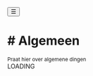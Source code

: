<!-- Sidebar -->
<div class="w3-sidebar w3-bar-block" style="display:none" id="mySidebar">
  <button onclick="w3_close()" class="w3-bar-item w3-button w3-large">Close &times;</button>
  <p> ! - ALLEEN LEZEN</p>
  <a href="{{ site.base }}/servers/1" class="w3-bar-item w3-button w3-blue"># Algemeen</a>
</div>

<!-- Page Content -->
<div class="w3-teal">
  <button class="w3-button w3-teal w3-xlarge" onclick="w3_open()">☰</button>
  <div class="w3-container">
    <h1># Algemeen</h1>
    <sup>Praat hier over algemene dingen</sup>
  </div>
</div>

<div id="msg">LOADING</div>
<!--

<div class="w3-container w3-hover">
  <img src="{{ site.base }}/profile.jpg" style="max-width: 40px;">
  <span>BasToTheMax</span>
  <p>Hallo! Hoe gaat het?</p>
  <hr>
</div>
-->


<script>
function w3_open() {
  document.getElementById("mySidebar").style.width = "80%";
  document.getElementById("mySidebar").style.display = "block";
}

function w3_close() {
  document.getElementById("mySidebar").style.display = "none";
}

var cars = ["Hoi", "Max is een kat!", "Oke", "Hhahah", "Lool", "Gu", "Llallala", "Test", "Discord"];
var text = "";
var i;
var user;
for (i = 0; i < cars.length; i++) {
  user = Math.floor(Math.random() * 6);
 
 switch(user) {
  case 0:
   name = 'Hoi';
    break;
  case 1:
    name = 'Katten zijn lief';
    break;
   case 2:
    name =Huikat';
    break;
   case 3:
    name = 'BasToTheMax';
    break;
    case 4:
    name = Jacco';
    break;
  default:
    name = 'USER';
}
 
 
  text += "<div class=\"w3-container w3-hover\"><img src=\"/ChatApp/profile.jpg\" style=\"max-width: 40px;\"><span>" + name + "</span><p>" + cars[i] + "</p><hr></div><br>";
}
document.getElementById("msg").innerHTML = text;
</script>

